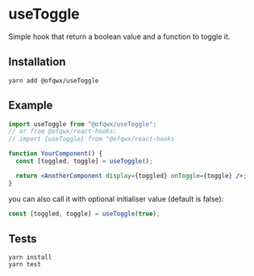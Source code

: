 # useToggle

Simple hook that return a boolean value and a function to toggle it.

## Installation

```
yarn add @ofqwx/useToggle
```

## Example

```jsx
import useToggle from "@ofqwx/useToggle";
// or from @ofqwx/react-hooks:
// import {useToggle} from "@ofqwx/react-hooks

function YourComponent() {
  const [toggled, toggle] = useToggle();

  return <AnotherComponent display={toggled} onToggle={toggle} />;
}
```

you can also call it with optional initialiser value (default is false):

```js
const [toggled, toggle] = useToggle(true);
```

## Tests

```
yarn install
yarn test
```
